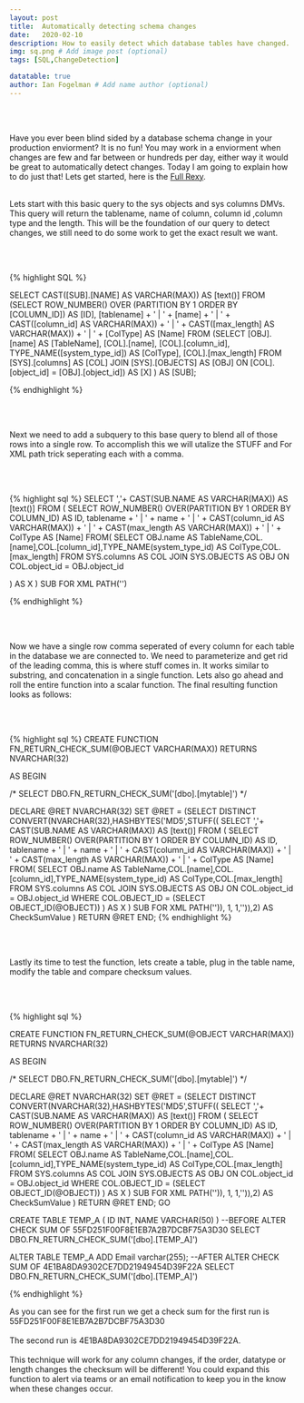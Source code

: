 ```yaml
---
layout: post
title:  Automatically detecting schema changes
date:   2020-02-10
description: How to easily detect which database tables have changed.
img: sq.png # Add image post (optional)
tags: [SQL,ChangeDetection]

datatable: true
author: Ian Fogelman # Add name author (optional)
---
```

<meta property="og:title" content="Automatically detecting schema changes">
<meta property="og:description" content="A blog by Ian Fogelman.">
<meta property="og:image" content="https://repository-images.githubusercontent.com/190807493/a3610e80-bed1-11e9-87ac-2a4f0aa3b2ee">
<meta property="og:url" content="https://repository-images.githubusercontent.com/190807493/a3610e80-bed1-11e9-87ac-2a4f0aa3b2ee">

<br>
<br>

Have you ever been blind sided by a database schema change in your production enviorment? It is no fun!
You may work in a enviorment when changes are few and far between or hundreds per day, either way it would be great to automatically detect changes.
Today I am going to explain how to do just that! Lets get started, here is the <a href="" target="_blank">Full Rexy</a>.
<br>
<br>

Lets start with this basic query to the sys objects and sys columns DMVs. This query will return the tablename, name of column, column id ,column type and the length.
This will be the foundation of our query to detect changes, we still need to do some work to get the exact result we want.

<br>
<br>

{% highlight SQL %}

SELECT CAST([SUB].[NAME] AS VARCHAR(MAX)) AS [text()]
FROM
    (SELECT ROW_NUMBER() OVER (PARTITION BY 1 ORDER BY [COLUMN_ID]) AS [ID],
            [tablename] + ' | ' + [name] + ' | '
            + CAST([column_id] AS VARCHAR(MAX)) + ' | '
            + CAST([max_length] AS VARCHAR(MAX)) + ' | ' + [ColType] AS [Name]
     FROM
         (SELECT [OBJ].[name] AS [TableName],
                 [COL].[name],
                 [COL].[column_id],
                 TYPE_NAME([system_type_id]) AS [ColType],
                 [COL].[max_length]
          FROM
              [SYS].[columns] AS [COL]
              JOIN [SYS].[OBJECTS] AS [OBJ]
              ON [COL].[object_id] = [OBJ].[object_id]) AS [X] ) AS [SUB];

{% endhighlight %}

<br>
<br>

Next we need to add a subquery to this base query to blend all of those rows into a single row.
To accomplish this we will utalize the STUFF and For XML path trick seperating each with a comma.

<br>
<br>

{% highlight sql %}
SELECT ','+ CAST(SUB.NAME AS VARCHAR(MAX)) AS [text()]
                        FROM (
						SELECT ROW_NUMBER() OVER(PARTITION BY 1 ORDER BY COLUMN_ID) AS ID,
tablename + ' | ' + name + ' | ' + CAST(column_id AS VARCHAR(MAX)) + ' | ' + CAST(max_length AS VARCHAR(MAX)) + ' | ' + ColType AS [Name] 
FROM(
SELECT OBJ.name AS TableName,COL.[name],COL.[column_id],TYPE_NAME(system_type_id) AS ColType,COL.[max_length]
FROM SYS.columns AS COL
	JOIN SYS.OBJECTS AS OBJ
	ON COL.object_id = OBJ.object_id

) AS X ) SUB
FOR XML PATH('')

{% endhighlight %}

<br> 
<br>

Now we have a single row comma seperated of every column for each table in the database we are connected to.
We need to parameterize and get rid of the leading comma, this is where stuff comes in. It works similar to substring,
and concatenation in a single function. Lets also go ahead and roll the entire function into a scalar function. The final resulting function looks as follows:

<br> 
<br>

{% highlight sql %}
CREATE FUNCTION FN_RETURN_CHECK_SUM(@OBJECT VARCHAR(MAX))
RETURNS NVARCHAR(32)

AS
BEGIN

/*
SELECT DBO.FN_RETURN_CHECK_SUM('[dbo].[mytable]')
*/


DECLARE @RET NVARCHAR(32)
SET @RET = (SELECT 
	   DISTINCT 
            CONVERT(NVARCHAR(32),HASHBYTES('MD5',STUFF((    SELECT ','+ CAST(SUB.NAME AS VARCHAR(MAX)) AS [text()]
                        FROM (
						SELECT ROW_NUMBER() OVER(PARTITION BY 1 ORDER BY COLUMN_ID) AS ID,
tablename + ' | ' + name + ' | ' + CAST(column_id AS VARCHAR(MAX)) + ' | ' + CAST(max_length AS VARCHAR(MAX)) + ' | ' + ColType AS [Name] 
FROM(
SELECT OBJ.name AS TableName,COL.[name],COL.[column_id],TYPE_NAME(system_type_id) AS ColType,COL.[max_length]
FROM SYS.columns AS COL
	JOIN SYS.OBJECTS AS OBJ
	ON COL.object_id = OBJ.object_id
WHERE COL.OBJECT_ID = 
(SELECT OBJECT_ID(@OBJECT))
) AS X ) SUB
FOR XML PATH('')), 1, 1,'')),2) AS CheckSumValue )
RETURN @RET
END;
{% endhighlight %}

<br>
<br>

Lastly its time to test the function, lets create a table, plug in the table name, modify the table and compare checksum values.

<br>
<br>

{% highlight sql %}

CREATE FUNCTION FN_RETURN_CHECK_SUM(@OBJECT VARCHAR(MAX))
RETURNS NVARCHAR(32)

AS
BEGIN

/*
SELECT DBO.FN_RETURN_CHECK_SUM('[dbo].[mytable]')
*/


DECLARE @RET NVARCHAR(32)
SET @RET = (SELECT 
	   DISTINCT 
            CONVERT(NVARCHAR(32),HASHBYTES('MD5',STUFF((    SELECT ','+ CAST(SUB.NAME AS VARCHAR(MAX)) AS [text()]
                        FROM (
						SELECT ROW_NUMBER() OVER(PARTITION BY 1 ORDER BY COLUMN_ID) AS ID,
tablename + ' | ' + name + ' | ' + CAST(column_id AS VARCHAR(MAX)) + ' | ' + CAST(max_length AS VARCHAR(MAX)) + ' | ' + ColType AS [Name] 
FROM(
SELECT OBJ.name AS TableName,COL.[name],COL.[column_id],TYPE_NAME(system_type_id) AS ColType,COL.[max_length]
FROM SYS.columns AS COL
	JOIN SYS.OBJECTS AS OBJ
	ON COL.object_id = OBJ.object_id
WHERE COL.OBJECT_ID = 
(SELECT OBJECT_ID(@OBJECT))
) AS X ) SUB
FOR XML PATH('')), 1, 1,'')),2) AS CheckSumValue )
RETURN @RET
END;
GO

CREATE TABLE TEMP_A
(
ID INT,
NAME VARCHAR(50)
)
--BEFORE ALTER CHECK SUM OF 55FD251F00F8E1EB7A2B7DCBF75A3D30
SELECT DBO.FN_RETURN_CHECK_SUM('[dbo].[TEMP_A]')

ALTER TABLE TEMP_A
ADD Email varchar(255);
--AFTER ALTER CHECK SUM OF 4E1BA8DA9302CE7DD21949454D39F22A
SELECT DBO.FN_RETURN_CHECK_SUM('[dbo].[TEMP_A]')

{% endhighlight %}

As you can see for the first run we get a check sum for the first run is 55FD251F00F8E1EB7A2B7DCBF75A3D30
<br> 
<br>
The second run is 4E1BA8DA9302CE7DD21949454D39F22A.
<br> 
<br>
This technique will work for any column changes, if the order, datatype or length changes the checksum will be different!
You could expand this function to alert via teams or an email notification to keep you in the know when these changes occur.

